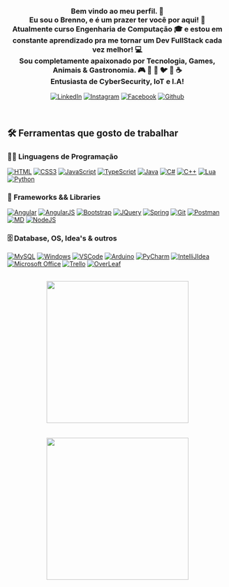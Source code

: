 <h3 align="center">
  Bem vindo ao meu perfil. 👋<br>
  Eu sou o Brenno, e é um prazer ter você por aqui! 👀<br>
  Atualmente curso Engenharia de Computação 🎓 e estou em constante aprendizado pra me tornar um Dev FullStack cada vez melhor! 💻<br>
  Sou completamente apaixonado por Tecnologia, Games, Animais & Gastronomia. 🎮  🐼 🐶 🐦 🍫 ☕<br>
  Entusiasta de CyberSecurity, IoT e I.A!
</h3>
<!-- icones de redes sociais -->
<p align="center">
  <a href="https://www.linkedin.com/in/brenno-henrique/"><img alt="LinkedIn" title="LinkedIn" src="https://img.shields.io/badge/LinkedIn-0077B5?style=for-the-badge&logo=linkedin&logoColor=white"></a>
   <a href="https://www.instagram.com/henri.brenno/"><img alt="Instagram" title="Instagram" src="https://img.shields.io/badge/Instagram-E4405F?style=for-the-badge&logo=instagram&logoColor=white"></a>
  <a href="https://www.facebook.com/Henri.Brenno"><img alt="Facebook" title="Facebook" src="https://img.shields.io/badge/Facebook-1877F2?style=for-the-badge&logo=facebook&logoColor=white"></a>
  <a href="https://github.com/brennooh"><img alt="Github" title="Github" src="https://img.shields.io/badge/GitHub-100000?style=for-the-badge&logo=github&logoColor=white"></a>
</p> 
<br/>

## 🛠️ Ferramentas que gosto de trabalhar

### 👨‍💻 Linguagens de Programação
<p>
  <a href=""><img alt="HTML" src="https://img.shields.io/badge/HTML5-E34F26?style=for-the-badge&logo=html5&logoColor=white"></a>
  <a href=""><img alt="CSS3" src="https://img.shields.io/badge/CSS3-1572B6?style=for-the-badge&logo=css3&logoColor=white"></a>
  <a href=""><img alt="JavaScript" src="https://img.shields.io/badge/JavaScript-323330?style=for-the-badge&logo=javascript&logoColor=F7DF1E"></a>
  <a href=""><img alt="TypeScript" src="https://img.shields.io/badge/TypeScript-007ACC?style=for-the-badge&logo=typescript&logoColor=white"></a>
  <a href=""><img alt="Java" src="https://img.shields.io/badge/Java-ED8B00?style=for-the-badge&logo=java&logoColor=white"></a>
  <a href=""><img alt="C#" src="https://img.shields.io/badge/C%23-239120?style=for-the-badge&logo=c-sharp&logoColor=white"></a>
  <a href=""><img alt="C++" src="https://img.shields.io/badge/C%2B%2B-00599C?style=for-the-badge&logo=c%2B%2B&logoColor=white"></a>
  <a href=""><img alt="Lua" src="https://img.shields.io/badge/Lua-2C2D72?style=for-the-badge&logo=lua&logoColor=white"></a>
  <a href=""><img alt="Python" src="https://img.shields.io/badge/Python-3776AB?style=for-the-badge&logo=python&logoColor=white"></a>
</p>

### 🧰 Frameworks && Libraries
<p>
  <a href=""><img alt="Angular" src="https://img.shields.io/badge/Angular-DD0031?style=for-the-badge&logo=angular&logoColor=white"></a>
  <a href=""><img alt="AngularJS" src="https://img.shields.io/badge/AngularJS-E23237?style=for-the-badge&logo=angularjs&logoColor=white"></a>
  <a href=""><img alt="Bootstrap" src="https://img.shields.io/badge/Bootstrap-563D7C?style=for-the-badge&logo=bootstrap&logoColor=white"></a>
  <a href=""><img alt="JQuery" src="https://img.shields.io/badge/jQuery-0769AD?style=for-the-badge&logo=jquery&logoColor=white"></a>
  <a href=""><img alt="Spring" src="https://img.shields.io/badge/Spring-6DB33F?style=for-the-badge&logo=spring&logoColor=white"></a>
  <a href=""><img alt="Git" src="https://img.shields.io/badge/Git-F05032?style=for-the-badge&logo=git&logoColor=white"></a>
  <a href=""><img alt="Postman" src="https://img.shields.io/badge/Postman-FF6C37?style=for-the-badge&logo=Postman&logoColor=white"></a>
  <a href=""><img alt="MD" src="https://img.shields.io/badge/Markdown-000000?style=for-the-badge&logo=markdown&logoColor=white"></a>
  <a href=""><img alt="NodeJS" src="https://img.shields.io/badge/Node.js-339933?style=for-the-badge&logo=nodedotjs&logoColor=white"></a>
</p>

### 🗄️ Database, OS, Idea's & outros
<p>
  <a href=""><img alt="MySQL" src="https://img.shields.io/badge/MySQL-00000F?style=for-the-badge&logo=mysql&logoColor=white"></a>
  <a href=""><img alt="Windows" src="https://img.shields.io/badge/Windows-0078D6?style=for-the-badge&logo=windows&logoColor=white"></a>
  <a href=""><img alt="VSCode" src="https://img.shields.io/badge/Visual_Studio_Code-0078D4?style=for-the-badge&logo=visual%20studio%20code&logoColor=white"></a>
  <a href=""><img alt="Arduino" src="https://img.shields.io/badge/Arduino_IDE-00979D?style=for-the-badge&logo=arduino&logoColor=white"></a>
  <a href=""><img alt="PyCharm" src="https://img.shields.io/badge/PyCharm-000000.svg?&style=for-the-badge&logo=PyCharm&logoColor=white"></a>
  <a href=""><img alt="IntelliJIdea" src="https://img.shields.io/badge/IntelliJIDEA-000000.svg?style=for-the-badge&logo=intellij-idea&logoColor=white"></a>
  <a href=""><img alt="Microsoft Office" src="https://img.shields.io/badge/Microsoft_Office-D83B01?style=for-the-badge&logo=microsoft-office&logoColor=white"></a>
  <a href=""><img alt="Trello" src="https://img.shields.io/badge/Trello-0052CC?style=for-the-badge&logo=trello&logoColor=white"></a>
  <a href=""><img alt="OverLeaf" src="https://img.shields.io/badge/Overleaf-47A141?style=for-the-badge&logo=Overleaf&logoColor=white"></a>
</p>

</br>
<div align=center>
    <a href="https://github.com/brennooh/github-readme-stats">
      <img width=325 align="center" src="https://github-readme-stats.vercel.app/api/top-langs/?username=brennooh&title_color=61dafb&text_color=ffffff&icon_color=61dafb&bg_color=20232a&langs_count=8&layout=compact&border_color=61dafb&hide_border=true" />
    </a>
  </div>
<br><br>
<div align=center>
    <a href="https://github.com/brennooh/github-readme-stats">
      <img width=325 align="center" src="https://github-readme-stats.vercel.app/api/top-langs/?username=brennooh"/>
        </a>
  </div>
